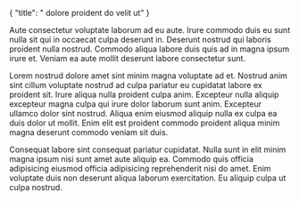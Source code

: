{
  "title": " dolore proident do velit ut"
}

Aute consectetur voluptate laborum ad eu aute. Irure commodo duis eu sunt nulla sit qui in occaecat culpa deserunt in. Deserunt nostrud qui laboris proident nulla nostrud. Commodo aliqua labore duis quis ad in magna ipsum irure et. Veniam ea aute mollit deserunt labore consectetur sunt.

Lorem nostrud dolore amet sint minim magna voluptate ad et. Nostrud anim sint cillum voluptate nostrud ad culpa pariatur eu cupidatat labore ex proident sit. Irure aliqua nulla proident culpa anim. Excepteur nulla aliquip excepteur magna culpa qui irure dolor laborum sunt anim. Excepteur ullamco dolor sint nostrud. Aliqua enim eiusmod aliquip nulla ex culpa ea duis dolor ut mollit. Enim elit est proident commodo proident aliqua minim magna deserunt commodo veniam sit duis.

Consequat labore sint consequat pariatur cupidatat. Nulla sunt in elit minim magna ipsum nisi sunt amet aute aliquip ea. Commodo quis officia adipisicing eiusmod officia adipisicing reprehenderit nisi do amet. Enim voluptate duis non deserunt aliqua laborum exercitation. Eu aliquip culpa ut culpa nostrud.